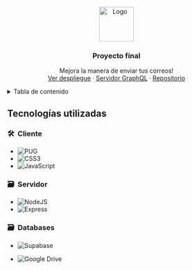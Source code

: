 
<br />
<div align="center">
  <img src="https://cdn.icon-icons.com/icons2/1826/PNG/512/4202116inboxlogosocialsocialmedia-115701_115600.png" alt="Logo" width="80" height="80">
  <h3 align="center">Proyecto final</h3>
  <p align="center">
    Mejora la manera de enviar tus correos!
    <br />
    <a href="https://fastsend.onrender.com/usuarios">Ver despliegue</a>
    ·
    <a href="https://server-graph-final.onrender.com/graphql">Servidor GraphQL</a>
    ·
    <a href="https://github.com/JorgeLReyes/Aplicaciones-Distribuidas/tree/main/Proyecto%20final">Repositorio</a>
  </p>
</div>

<!-- TABLE OF CONTENTS -->
<details>
  <summary>Tabla de contenido</summary>
  <ol>
    <li>
      <a href="#sobre-el-proyecto">Sobre el proyecto</a>
      <ul>
        <li><a href="#tecnologias-usadas">Tecnologias usadas</a></li>
      </ul>
    </li>
  </ol>
</details>

## Tecnologías utilizadas

### 🛠 &nbsp;Cliente
* ![PUG](https://img.shields.io/badge/pug-%23A86454.svg?style=for-the-badge&logo=pug&logoColor=%23443018)&nbsp;
* ![CSS3](https://img.shields.io/badge/css3-%231572B6.svg?style=for-the-badge&logo=css3&logoColor=white)&nbsp;
* ![JavaScript](https://img.shields.io/badge/javascript-%23B3A000.svg?style=for-the-badge&logo=javascript&logoColor=%23F7DF1E)&nbsp;

### 🗃 &nbsp;Servidor 
* ![NodeJS](https://img.shields.io/badge/nodejs-%232B5639.svg?style=for-the-badge&logo=node.js&logoColor=%2368A063)&nbsp;
* ![Express](https://img.shields.io/badge/Express-%23323330.svg?style=for-the-badge&logo=express&logoColor=%21101110)&nbsp;
  
### 🗃 &nbsp;Databases
* ![Supabase](https://img.shields.io/badge/Supabase-%230D4C41.svg?style=for-the-badge&logo=supabase&logoColor=%23199E8A)&nbsp;


* ![Google Drive](https://img.shields.io/badge/Google%20Drive-%232E3B4E.svg?style=for-the-badge&logo=google-drive&logoColor=white)&nbsp;

